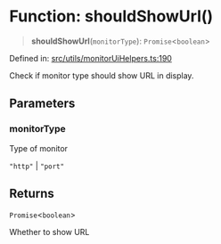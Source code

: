 # Function: shouldShowUrl()

> **shouldShowUrl**(`monitorType`): `Promise`\<`boolean`\>

Defined in: [src/utils/monitorUiHelpers.ts:190](https://github.com/Nick2bad4u/Uptime-Watcher/blob/2a45eeb1723f8f7089001af2c92aa07d82dfe7e4/src/utils/monitorUiHelpers.ts#L190)

Check if monitor type should show URL in display.

## Parameters

### monitorType

Type of monitor

`"http"` | `"port"`

## Returns

`Promise`\<`boolean`\>

Whether to show URL
